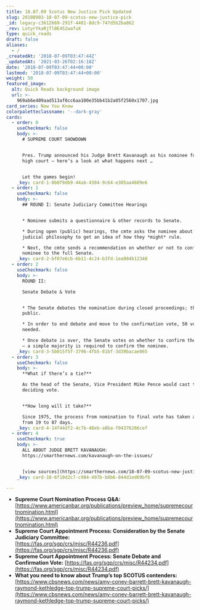 ```yaml
---
title: 18.07.09 Scotus New Justice Pick Updated
slug: 20180903-18-07-09-scotus-new-justice-pick
_id: legacy-c3612669-291f-4481-8dc9-747d5b2ba862
_rev: LotyrYkaRjTl0E452wafuX
type: quick_reads
draft: false
aliases:
  - /
_createdAt: '2018-07-09T03:47:44Z'
_updatedAt: '2021-03-26T02:16:18Z'
date: '2018-07-09T03:47:44+00:00'
lastmod: '2018-07-09T03:47:44+00:00'
weight: 50
featured_image:
  alt: Quick Reads background image
  url: >-
    969ab6e409aad513af0cc6aa100e35bb41b2a05f2560x1707.jpg
card_series: Now You Know
colorpaletteclassname: '--dark-gray'
cards:
  - order: 0
    useCheckmark: false
    body: >-
      # SUPREME COURT SHOWDOWN


      Pres. Trump announced his Judge Brett Kavanaugh as his nominee for the
      high court – here’s a look at what happens next …


      Let the games begin!
    _key: card-1-0b0f9db9-44ab-4384-9c64-e305aa4609e6
  - order: 1
    useCheckmark: false
    body: >-
      ## ROUND I: Senate Judiciary Committee Hearings


      * Nominee submits a questionnaire & other records to Senate.

      * During open (public) hearings, the cmte asks the nominee about their
      judicial philosophy to get an idea of how they *might* rule.

      * Next, the cmte sends a recommendation on whether or not to confirm the
      nominee to the full Senate.
    _key: card-2-bf07e6cb-6b11-4c24-b3fd-1ea984b12340
  - order: 2
    useCheckmark: false
    body: >-
      ROUND II:  

      Senate Debate & Vote


      * The Senate debates the nomination during closed proceedings; this is not
      public.

      * In order to end debate and move to the confirmation vote, 50 votes are
      needed.

      * Once debate is over, the Senate votes on whether to confirm the nominee
      – a simple majority is required to confirm the nominee.
    _key: card-3-5b015f5f-3796-4fb5-81bf-3d39bacae065
  - order: 3
    useCheckmark: false
    body: >-
      **What if there’s a tie?**  

      As the head of the Senate, Vice President Mike Pence would cast the
      deciding vote.


      **How long will it take?**  

      Since 1975, the process from nomination to final vote has taken anywhere
      from 19 to 87 days.
    _key: card-4-14f44df2-4c7b-48eb-a8ba-f04376266cef
  - order: 4
    useCheckmark: true
    body: >-
      ALL ABOUT JUDGE BRETT KAVANAUGH:
      https://smarthernews.com/kavanaugh-on-the-issues/


      [view sources](https://smarthernews.com/18-07-09-scotus-new-justice-pick/)
    _key: card-10-6f10d2c7-c984-497b-b0b6-844d1ed69bf6

---
```

* **Supreme Court Nomination Process Q&A:** [https://www.americanbar.org/publications/preview_home/supremecourtnomination.html](https://www.americanbar.org/publications/preview_home/supremecourtnomination.html)
* **Supreme Court Appointment Process: Consideration by the Senate Judiciary Committee:**  
[https://fas.org/sgp/crs/misc/R44236.pdf](https://fas.org/sgp/crs/misc/R44236.pdf)
* **Supreme Court Appointment Process: Senate Debate and Confirmation Vote:** [https://fas.org/sgp/crs/misc/R44234.pdf](https://fas.org/sgp/crs/misc/R44234.pdf)
* **What you need to know about Trump’s top SCOTUS contenders:** [https://www.cbsnews.com/news/amy-coney-barrett-brett-kavanaugh-raymond-kethledge-top-trump-supreme-court-picks/](https://www.cbsnews.com/news/amy-coney-barrett-brett-kavanaugh-raymond-kethledge-top-trump-supreme-court-picks/)